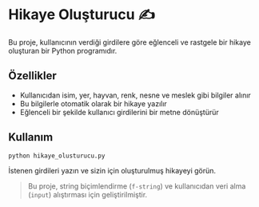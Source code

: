 # Hikaye Oluşturucu ✍️

Bu proje, kullanıcının verdiği girdilere göre eğlenceli ve rastgele bir hikaye oluşturan bir Python programıdır.

## Özellikler
- Kullanıcıdan isim, yer, hayvan, renk, nesne ve meslek gibi bilgiler alınır
- Bu bilgilerle otomatik olarak bir hikaye yazılır
- Eğlenceli bir şekilde kullanıcı girdilerini bir metne dönüştürür

## Kullanım
```bash
python hikaye_olusturucu.py
```

İstenen girdileri yazın ve sizin için oluşturulmuş hikayeyi görün.

> Bu proje, string biçimlendirme (`f-string`) ve kullanıcıdan veri alma (`input`) alıştırması için geliştirilmiştir.

